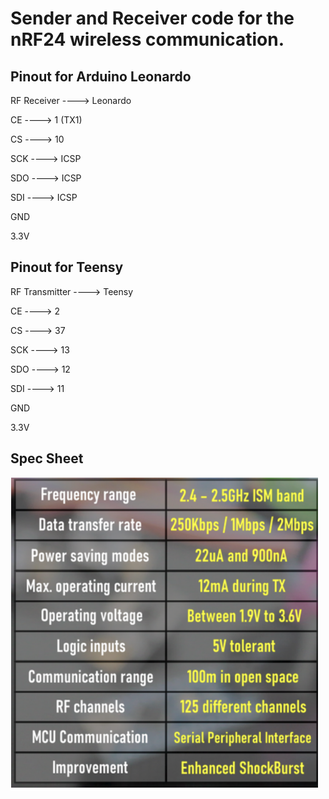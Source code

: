 # Sender and Receiver code for the nRF24 wireless communication.

## Pinout for Arduino Leonardo
RF Receiver ----> Leonardo 

CE ----> 1 (TX1)

CS ----> 10

SCK ----> ICSP

SDO ----> ICSP

SDI ----> ICSP

GND

3.3V

## Pinout for Teensy

RF Transmitter ----> Teensy

CE ----> 2

CS ----> 37

SCK ----> 13

SDO ----> 12

SDI ----> 11

GND

3.3V


## Spec Sheet
![Spec Sheet](https://github.com/sundevilmotorsports/nRF24-Wireless-Comm/blob/main/Receiver/images/specsheet.png?raw=true)
